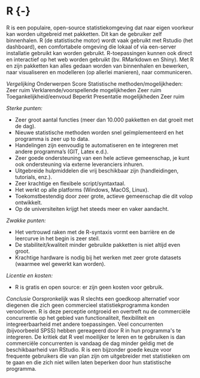 # R {-}

R is een populaire, open-source statistiekomgeving dat naar eigen voorkeur kan worden uitgebreid met pakketten. Dit kan de gebruiker zelf binnenhalen. R (de statistische motor) wordt vaak gebruikt met Rstudio (het dashboard), een comfortabele omgeving die lokaal of via een-server installatie gebruikt kan worden gebruikt. R-toepassingen kunnen ook direct en interactief op het web worden gebruikt (bv. RMarkdown en Shiny). Met R en zijn pakketten kan alles gedaan worden van binnenhalen en bewerken, naar visualiseren en modelleren (op allerlei manieren), naar communiceren.  

*Vergelijking* 
Onderwerpen						Score
Statistische methoden/mogelijkheden:			Zeer ruim
Verklarende/voorspellende mogelijkheden			Zeer ruim
Toegankelijkheid/eenvoud				Beperkt
Presentatie mogelijkheden				Zeer ruim

*Sterke punten:*
- Zeer groot aantal functies (meer dan 10.000 pakketten en dat groeit met de dag).   
- Nieuwe statistische methoden worden snel geïmplementeerd en het programma is zeer up to data.   
- Handelingen zijn eenvoudig te automatiseren en te integreren met andere programma’s (GIT, Latex e.d.).   
- Zeer goede ondersteuning van een hele actieve gemeenschap, je kunt ook ondersteuning via externe leveranciers inhuren.   
- Uitgebreide hulpmiddelen die vrij beschikbaar zijn (handleidingen, tutorials, enz.).   
- Zeer krachtige en flexibele script/syntaxtaal.
- Het werkt op alle platforms (Windows, MacOS, Linux).   
- Toekomstbestendig door zeer grote, actieve gemeenschap die dit volop ontwikkelt.   
- Op de universiteiten krijgt het steeds meer en vaker aandacht.   

*Zwakke punten:*
- Het vertrouwd raken met de R-syntaxis vormt een barrière en de leercurve in het begin is zeer steil.    
- De stabiliteit/kwaliteit minder gebruikte pakketten is niet altijd even groot.   
- Krachtige hardware is nodig bij het werken met zeer grote datasets (waarmee wel gewerkt kan worden).   

*Licentie en kosten:*
- R is gratis en open source: er zijn geen kosten voor gebruik.   

*Conclusie*
Oorspronkelijk was R slechts een goedkoop alternatief voor diegenen die zich geen commercieel statistiekprogramma konden veroorloven. R is deze perceptie ontgroeid en overtreft nu de commerciële concurrentie op het gebied van functionaliteit, flexibiliteit en integreerbaarheid met andere toepassingen. Veel concurrenten (bijvoorbeeld SPSS) hebben gereageerd door R in hun programma's te integreren. De kritiek dat R veel moeilijker te leren en te gebruiken is dan commerciële concurrenten is vandaag de dag minder geldig met de beschikbaarheid van RStudio. R is een bijzonder goede keuze voor frequente gebruikers die van plan zijn om uitgebreider met statistieken om te gaan en die zich niet willen laten beperken door hun statistische programma.


